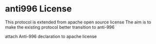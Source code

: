 # anti996 License

This protocol is extended from apache open source license
The aim is to make the existing protocol better transition to anti-996

attach Anti-996 declaration to apache license
